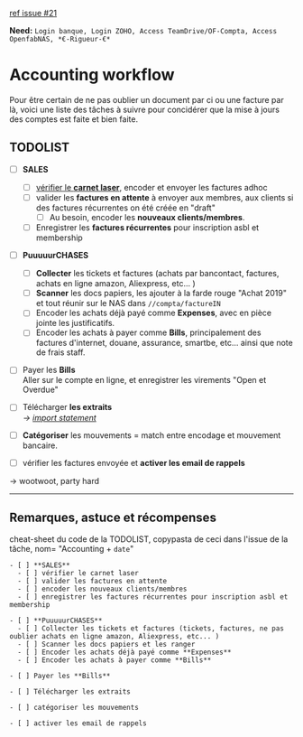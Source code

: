 [ref issue #21](https://github.com/openfab-lab/rtfm/issues/21)

**Need:** `Login banque, Login ZOHO, Access TeamDrive/OF-Compta, Access OpenfabNAS, *€-Rigueur-€*`

# Accounting workflow
Pour être certain de ne pas oublier un document par ci ou une facture par là, voici une liste des tâches à suivre pour concidérer que la mise à jours des comptes est faite et bien faite.  

## TODOLIST
- [ ] **SALES**
  - [ ] [vérifier le **carnet laser**](/Tools/Tools_lasersaur_Book.md), encoder et envoyer les factures adhoc
  - [ ] valider les **factures en attente** à envoyer aux membres, aux clients si des factures récurrentes on été créée en "draft"
    - [ ] Au besoin, encoder les **nouveaux clients/membres**.   
  - [ ] Enregistrer les **factures récurrentes** pour inscription asbl et membership

- [ ] **PuuuuurCHASES**
  - [ ] **Collecter** les tickets et factures (achats par bancontact, factures, achats en ligne amazon, Aliexpress, etc... )
  - [ ] **Scanner** les docs papiers, les ajouter à la farde rouge "Achat 2019" et tout réunir sur le NAS dans `//compta/factureIN`
  - [ ] Encoder les achats déjà payé comme **Expenses**, avec en pièce jointe les justificatifs.
  - [ ] Encoder les achats à payer comme **Bills**, principalement des factures d'internet, douane, assurance, smartbe, etc... ainsi que note de frais staff.

- [ ] Payer les **Bills**  
 Aller sur le compte en ligne, et enregistrer les virements "Open et Overdue"

- [ ] Télécharger **les extraits**  
_-> [import statement](/Accounting/zoho_statement.md)_

- [ ] **Catégoriser** les mouvements = match entre encodage et mouvement bancaire.

- [ ] vérifier les factures envoyée et **activer les email de rappels**

-> wootwoot, party hard

---

## Remarques, astuce et récompenses

cheat-sheet du code de la TODOLIST, copypasta de ceci dans l'issue de la tâche, nom= "Accounting + `date`"

```
- [ ] **SALES**
  - [ ] vérifier le carnet laser
  - [ ] valider les factures en attente
  - [ ] encoder les nouveaux clients/membres   
  - [ ] enregistrer les factures récurrentes pour inscription asbl et membership

- [ ] **PuuuuurCHASES**
  - [ ] Collecter les tickets et factures (tickets, factures, ne pas oublier achats en ligne amazon, Aliexpress, etc... )
  - [ ] Scanner les docs papiers et les ranger
  - [ ] Encoder les achats déjà payé comme **Expenses**
  - [ ] Encoder les achats à payer comme **Bills**

- [ ] Payer les **Bills**  

- [ ] Télécharger les extraits  

- [ ] catégoriser les mouvements

- [ ] activer les email de rappels
```

